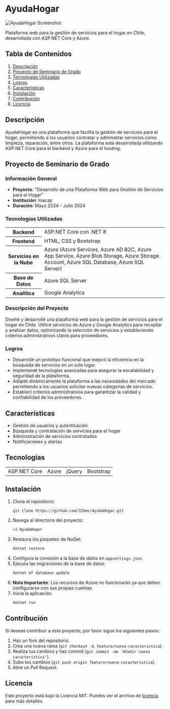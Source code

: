 # AyudaHogar

![AyudaHogar Screenshot](link-a-tu-imagen.png)

Plataforma web para la gestión de servicios para el hogar en Chile, desarrollada con ASP.NET Core y Azure.

## Tabla de Contenidos
1. [Descripción](#descripción)
2. [Proyecto de Seminario de Grado](#proyecto-de-seminario-de-grado)
3. [Tecnologías Utilizadas](#tecnologías-utilizadas)
4. [Logros](#logros)
5. [Características](#características)
6. [Instalación](#instalación)
7. [Contribución](#contribución)
8. [Licencia](#licencia)

## Descripción

AyudaHogar es una plataforma que facilita la gestión de servicios para el hogar, permitiendo a los usuarios contratar y administrar servicios como limpieza, reparación, entre otros. La plataforma está desarrollada utilizando ASP.NET Core para el backend y Azure para el hosting.

## Proyecto de Seminario de Grado

### Información General
- **Proyecto**: "Desarrollo de una Plataforma Web para Gestión de Servicios para el Hogar"
- **Institución**: Inacap
- **Duración**: Mayo 2024 - Julio 2024

### Tecnologías Utilizadas
<table>
  <tr>
    <th>Backend</th>
    <td>ASP.NET Core con .NET 8</td>
  </tr>
  <tr>
    <th>Frontend</th>
    <td>HTML, CSS y Bootstrap</td>
  </tr>
  <tr>
    <th>Servicios en la Nube</th>
    <td>Azure (Azure Services, Azure AD B2C, Azure App Service, Azure Blob Storage, Azure Storage Account, Azure SQL Database, Azure SQL Server)</td>
  </tr>
  <tr>
    <th>Base de Datos</th>
    <td>Azure SQL Server</td>
  </tr>
  <tr>
    <th>Analítica</th>
    <td>Google Analytics</td>
  </tr>
</table>

### Descripción del Proyecto
Diseñé y desarrollé una plataforma web para la gestión de servicios para el hogar en Chile. Utilicé servicios de Azure y Google Analytics para recopilar y analizar datos, optimizando la selección de servicios y estableciendo criterios administrativos claros para proveedores.

### Logros
- Desarrollé un prototipo funcional que mejoró la eficiencia en la búsqueda de servicios en un solo lugar.
- Implementé tecnologías avanzadas para asegurar la escalabilidad y seguridad de la plataforma.
- Adapté dinámicamente la plataforma a las necesidades del mercado permitiendo a los usuarios solicitar nuevas categorías de servicios.
- Establecí criterios administrativos para garantizar la calidad y confiabilidad de los proveedores.

## Características

- Gestión de usuarios y autenticación
- Búsqueda y contratación de servicios para el hogar
- Administración de servicios contratados
- Notificaciones y alertas

## Tecnologías

<table>
  <tr>
    <td>ASP.NET Core</td>
    <td>Azure</td>
    <td>jQuery</td>
    <td>Bootstrap</td>
  </tr>
</table>

## Instalación

1. Clona el repositorio:
    ```bash
    git clone https://github.com/32kms/AyudaHogar.git
    ```
2. Navega al directorio del proyecto:
    ```bash
    cd AyudaHogar
    ```
3. Restaura los paquetes de NuGet:
    ```bash
    dotnet restore
    ```
4. Configura la conexión a la base de datos en `appsettings.json`.
5. Ejecuta las migraciones de la base de datos:
    ```bash
    dotnet ef database update
    ```
6. **Nota Importante**: Los recursos de Azure no funcionarán ya que deben configurarse con sus propias cuentas.
7. Inicia la aplicación:
    ```bash
    dotnet run
    ```

## Contribución

Si deseas contribuir a este proyecto, por favor sigue los siguientes pasos:

1. Haz un fork del repositorio.
2. Crea una nueva rama (`git checkout -b feature/nueva-caracteristica`).
3. Realiza tus cambios y haz commit (`git commit -am 'Añadir nueva característica'`).
4. Sube tus cambios (`git push origin feature/nueva-caracteristica`).
5. Abre un Pull Request.

## Licencia

Este proyecto está bajo la Licencia MIT. Puedes ver el archivo de [licencia](https://github.com/32kms/AyudaHogar/blob/main/LICENSE.md) para más detalles.